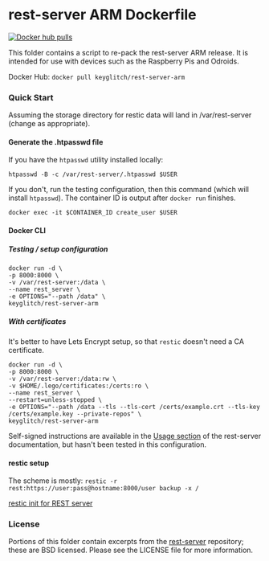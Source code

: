 # rest-server ARM Dockerfile

[![Docker hub pulls](https://img.shields.io/docker/pulls/keyglitch/rest-server-arm.svg?style=plastic)](https://hub.docker.com/r/keyglitch/rest-server-arm)

This folder contains a script to re-pack the rest-server ARM release. It is intended for use with devices such as the Raspberry Pis and Odroids.

Docker Hub: `docker pull keyglitch/rest-server-arm`

### Quick Start

Assuming the storage directory for restic data will land in /var/rest-server (change as appropriate).

#### Generate the .htpasswd file

If you have the `htpasswd` utility installed locally:

	htpasswd -B -c /var/rest-server/.htpasswd $USER

If you don't, run the testing configuration, then this command (which will install `htpasswd`). The container ID is output after `docker run` finishes.

	docker exec -it $CONTAINER_ID create_user $USER

#### Docker CLI

##### Testing / setup configuration

	docker run -d \
	-p 8000:8000 \
	-v /var/rest-server:/data \
	--name rest_server \
	-e OPTIONS="--path /data" \
	keyglitch/rest-server-arm

##### With certificates

It's better to have Lets Encrypt setup, so that `restic` doesn't need a CA certificate.

	docker run -d \
	-p 8000:8000 \
	-v /var/rest-server:/data:rw \
	-v $HOME/.lego/certificates:/certs:ro \
	--name rest_server \
	--restart=unless-stopped \
	-e OPTIONS="--path /data --tls --tls-cert /certs/example.crt --tls-key /certs/example.key --private-repos" \
	keyglitch/rest-server-arm

Self-signed instructions are available in the [Usage section](https://github.com/restic/rest-server#usage) of the rest-server documentation, but hasn't been tested in this configuration.

#### restic setup

The scheme is mostly: `restic -r rest:https://user:pass@hostname:8000/user backup -x /`

[restic init for REST server](https://restic.readthedocs.io/en/latest/030_preparing_a_new_repo.html#rest-server)

### License

Portions of this folder contain excerpts from the [rest-server](https://github.com/restic/rest-server/) repository; these are BSD licensed. Please see the LICENSE file for more information.